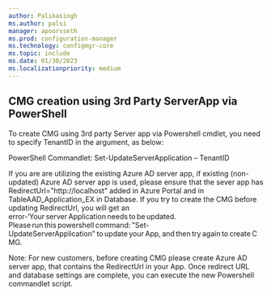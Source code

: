 ```yaml
---
author: Palikasingh
ms.author: palsi
manager: apoorvseth
ms.prod: configuration-manager
ms.technology: configmgr-core
ms.topic: include
ms.date: 01/30/2023
ms.localizationpriority: medium
---
```


## <a name="bkmk_CMGP"></a> CMG creation using 3rd Party ServerApp via PowerShell

<!--17186203-->
To create CMG using 3rd party Server app via Powershell cmdlet, you need  to specify TenantID in the argument, as below: 

PowerShell Commandlet: Set-UpdateServerApplication – TenantID 

If you are are utilizing the existing Azure AD server app, if existing (non-updated) Azure AD server app is used, please ensure that the sever app has RedirectUrl=”http://localhost” added in Azure Portal and in TableAAD_Application_EX in Database.  If you try to create the CMG before updating RedirectUrl, you will get an error-‘Your server Application needs to be updated.
Please run this powershell command: "Set-UpdateServerApplication" to update your App, and then try again to create CMG.

Note: For new customers, before creating CMG please create Azure AD server app, that contains the RedirectUrl in your App. 
Once redirect URL and database settings are complete, you can execute the new Powershell commandlet script. 

